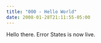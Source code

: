 ```yaml
---
title: "000 - Hello World"
date: 2008-01-28T21:11:55-05:00
---
```


Hello there. Error States is now live.

